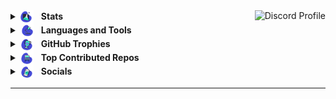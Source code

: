 <a href="https://discord.com/users/1347203516304986147" target="_blank">
    <img align="right" src="https://lanyard.cnrad.dev/api/1347203516304986147?showDisplayName=true&idleMessage=chop%20rice%20chop%20rice&bg=00000000" alt="Discord Profile" />
</a>

<details>
  <summary>
    <img src="https://raw.githubusercontent.com/kryptik-dev/kryptik-dev/main/stats.svg" alt="Stats" width="22" style="vertical-align:middle; margin-right:8px;" />
    <b>Stats</b>
  </summary>
  <br>
  <div align="center" style="display: flex; flex-wrap: wrap; gap: 20px; justify-content: center;">
    <img src="https://github-readme-stats.vercel.app/api?username=kryptik-dev&show_icons=true&custom_title=My%20Github%20Stats:&line_height=33&include_all_commits=true&bg_color=00000000&title_color=00CCAA&text_color=dddddd&hide_border=true&hide_title=true#gh-dark-mode-only" 
         alt="GitHub Stats" style="border-radius: 10px; max-width: 100%;">
    <img src="https://github-readme-stats.vercel.app/api/top-langs?username=kryptik-dev&show_icons=true&layout=compact&card_width=645&bg_color=00000000&title_color=00CCAA&text_color=dddddd&hide_border=true&hide_title=true#gh-dark-mode-only" 
         alt="Top Languages" style="border-radius: 10px; max-width: 100%;">
  </div>
</details>

<details>
  <summary>
    <img src="https://raw.githubusercontent.com/kryptik-dev/kryptik-dev/main/tools.svg" alt="Languages and Tools" width="22" style="vertical-align:middle; margin-right:8px;" />
    <b>Languages and Tools</b>
  </summary>
  <br>
  <div align="center" style="display: flex; gap: 15px; justify-content: center; flex-wrap: wrap;">
    <a href="https://github.com/kryptik-dev" target="_blank">
        <img class="icon" alt="GitHub" width="30px" src="./src/icons/github.svg">
    </a>
    <a href="https://code.visualstudio.com/" target="_blank">
        <img class="icon" alt="Visual Studio Code" width="32px" src="./src/icons/vscode.svg">
    </a>
    <a href="https://nodejs.org/" target="_blank">
        <img class="icon" alt="Node.js" width="32px" src="./src/icons/nodejs.svg">
    </a>
    <a href="https://www.mongodb.com/" target="_blank">
        <img class="icon" alt="MongoDB" width="32px" src="./src/icons/mongodb.svg">
    </a>
    <a href="https://www.python.org/" target="_blank">
        <img class="icon" alt="Python" width="32px" src="./src/icons/python.svg">
    </a>
  </div>
</details>

<details>
  <summary>
    <img src="https://raw.githubusercontent.com/kryptik-dev/kryptik-dev/main/trophy.svg" alt="GitHub Trophies" width="22" style="vertical-align:middle; margin-right:8px;" />
    <b>GitHub Trophies</b>
  </summary>
  <br>
  <div align="center">
    <img src="https://github-profile-trophy.vercel.app/?username=kryptik-dev&theme=radical&no-frame=true&no-bg=true&margin-w=4" alt="GitHub Trophies" />
  </div>
</details>

<details>
  <summary>
    <img src="https://raw.githubusercontent.com/kryptik-dev/kryptik-dev/main/top.svg" alt="Top Repos" width="22" style="vertical-align:middle; margin-right:8px;" />
    <b>Top Contributed Repos</b>
  </summary>
  <br>
  <div align="center">
    <img src="https://github-contributor-stats.vercel.app/api?username=kryptik-dev&limit=5&theme=dark&combine_all_yearly_contributions=true&bg_color=00000000" alt="Top Contributed Repos" />
  </div>
</details>

<details>
  <summary>
    <img src="https://raw.githubusercontent.com/kryptik-dev/kryptik-dev/main/support.svg" alt="Socials" width="22" style="vertical-align:middle; margin-right:8px;" />
    <b>Socials</b>
  </summary>
  <br>
  <div align="center" style="display: flex; gap: 15px; justify-content: center; flex-wrap: wrap;">
    <a href="https://discord.gg/Q6zYz2mBcz" target="_blank" title="Discord">
      <img src="https://raw.githubusercontent.com/kryptik-dev/kryptik-dev/main/discord.svg" alt="Discord" width="32" />
    </a>
    <a href="https://instagram.com/kryptikk.dev" target="_blank" title="Instagram">
      <img src="https://raw.githubusercontent.com/kryptik-dev/kryptik-dev/main/instagram.svg" alt="Instagram" width="32" />
    </a>
    <a href="https://tiktok.com/@iamkryptik" target="_blank" title="TikTok">
      <img src="https://raw.githubusercontent.com/kryptik-dev/kryptik-dev/main/tiktok.svg" alt="TikTok" width="32" />
    </a>
    <a href="mailto:the360unity@gmail.com" title="Email">
      <img src="https://raw.githubusercontent.com/kryptik-dev/kryptik-dev/main/email.svg" alt="Email" width="32" />
    </a>
  </div>
</details>

---
